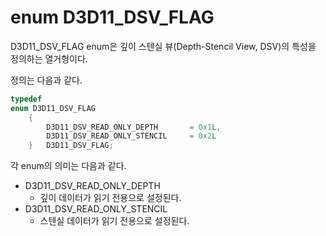 # enum D3D11_DSV_FLAG
D3D11_DSV_FLAG enum은 깊이 스텐실 뷰(Depth-Stencil View, DSV)의 특성을 정의하는 열거형이다.

정의는 다음과 같다.
```cpp
typedef 
enum D3D11_DSV_FLAG
    {
        D3D11_DSV_READ_ONLY_DEPTH       = 0x1L,
        D3D11_DSV_READ_ONLY_STENCIL     = 0x2L
    } 	D3D11_DSV_FLAG;
```
각 enum의 의미는 다음과 같다.

* D3D11_DSV_READ_ONLY_DEPTH
  * 깊이 데이터가 읽기 전용으로 설정된다.
* D3D11_DSV_READ_ONLY_STENCIL
  * 스텐실 데이터가 읽기 전용으로 설정된다.
